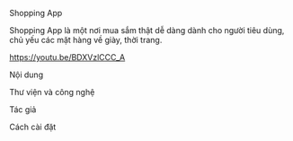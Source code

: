 Shopping App

Shopping App là một nơi mua sắm thật dễ dàng dành cho người tiêu dùng, chủ yếu các mặt hàng về giày, thời trang.

https://youtu.be/BDXVzlCCC_A

Nội dung

Thư viện và công nghệ

Tác giả

Cách cài đặt


